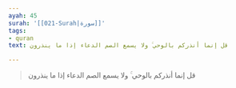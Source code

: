 ```yaml
---
ayah: 45
surah: '[[021-Surah|سورة]]'
tags:
- quran
text: قل إنما أنذركم بالوحي ۚ ولا يسمع الصم الدعاء إذا ما ينذرون

---
```

> قل إنما أنذركم بالوحي ۚ ولا يسمع الصم الدعاء إذا ما ينذرون
